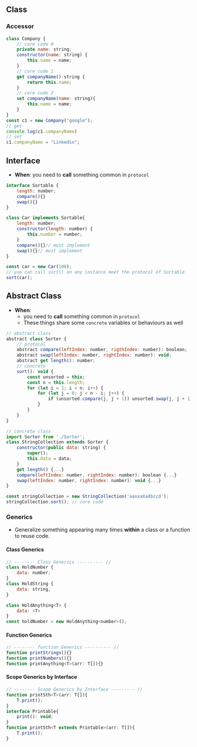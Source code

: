 ## Class
### Accessor
```javascript
class Company {
	// core code 0
    private name: string;
    constructor(name: string) {
        this.name = name;
    }
	// core code 1
    get companyName():string {
        return this.name;
    }
	// core code 2
    set companyName(name: string){
        this.name = name;
    }
}
const c1 = new Company("google");
// get
console.log(c1.companyName)
// set
c1.companyName = "Linkedin";
```

## Interface
- **When**: you need to **call** something common in `protocol`
```javascript
interface Sortable {
    length: number;
    compare(){}
    swap(){}
}

class Car implements Sortable{
    length: number;
    constructor(length: number) {
        this.number = number;
    }
    compare(){}// must implement
    swap(){}// must implement
}

const car = new Car(100);
// you can call sort() on any instance meet the protocol of Sortable
sort(car);
```

## Abstract Class
- **When**: 
  - you need to **call** something common in `protocol`
  - These things share some `concrete` variables or behaviours as well
```javascript
// abstract class
abstract class Sorter {
    // protocol
    abstract compare(leftIndex: number, rigthIndex: number): boolean;
    abstract swap(leftIndex: number, rightIndex: number): void;
    abstract get length(): number;
    // concrete
    sort(): void {
        const unsorted = this;
        const n = this.length;
        for (let i = 1; i < n; i++) {
            for (let j = 0; j < n - i; j++) {
                if (unsorted.compare(j, j + 1)) unsorted.swap(j, j + 1);
            }
        }
    }
}
```


```javascript
// concrete class
import Sorter from './Sorter';
class StringCollection extends Sorter {
    constructor(public data: string) {
        super();
        this.data = data;
    }
    get length() {...}
    compare(leftIndex: number, rightIndex: number): boolean {...}
    swap(leftIndex: number, rightIndex: number): void {...}
}
```

```javascript
const stringCollection = new StringCollection('aaxxaXaXbccd');
stringCollection.sort(); // core code 
```


### Generics
- Generalize something appearing many times **within** a class or a function to reuse code.

#### Class Generics
```javascript
// -------- Class Generics ---------- //
class HoldNumber {
    data: number;
}
class HoldString {
    data: string,
}

class HoldAnything<T> {
    data: <T> 
}
const holdNumber = new HoldAnything<number>();
```
####  Function Generics
```javascript
// -------- function Generics ---------- //
function printStrings(){}
function printNumbers(){}
function printAnything<T>(arr: T[]){}
```
#### Scope Generics by Interface
```javascript
// -------- Scope Generics by Interface --------- //
function printSth<T>(arr: T[]){
    T.print();
}
interface Printable{
    print(): void;
}
function printSth<T extends Printable>(arr: T[]){
    T.print();
}
```